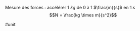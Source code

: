 Mesure des forces : accélérer 1 $kg$ de 0 à 1 $\frac{m}{s}$ en 1 $s$
 $$N = \frac{kg \times m}{s^2}$$

#unit 